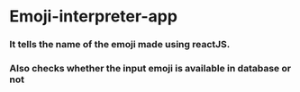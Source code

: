 # Emoji-interpreter-app
### It tells the name of the emoji made using reactJS.
### Also checks whether the input emoji is available in database or not
